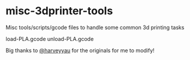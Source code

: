 # misc-3dprinter-tools
Misc tools/scripts/gcode files to handle some common 3d printing tasks

load-PLA.gcode
unload-PLA.gcode

Big thanks to <a href="https://github.com/harveyyau/">@harveyyau</a> for the originals for me to modify!
